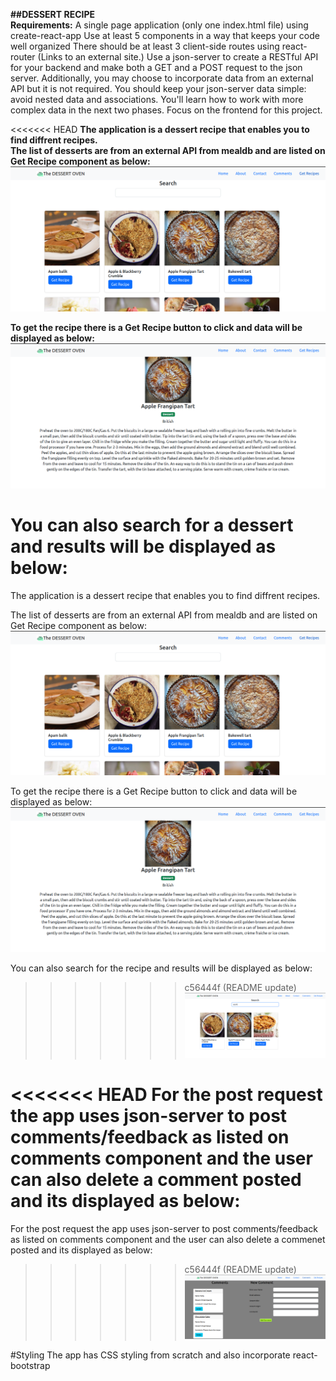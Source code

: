 **##DESSERT RECIPE <br/>
Requirements:**
A single page application (only one index.html file) using create-react-app
Use at least 5 components in a way that keeps your code well organized
There should be at least 3 client-side routes using react-router (Links to an external site.)
Use a json-server to create a RESTful API for your backend and make both a GET and a POST request to the json server. Additionally, you may choose to incorporate data from an external API but it is not required.
You should keep your json-server data simple: avoid nested data and associations. You'll learn how to work with more complex data in the next two phases. Focus on the frontend for this project. <br/>

<<<<<<< HEAD
**The application is a dessert recipe that enables you to find diffrent recipes.**
<br/>
**The list of desserts are from an external API from mealdb and are listed on Get Recipe component as below:**
![ get recipe image](src/components/images/getrecipe.png)


**To get the recipe there is a Get Recipe button to click and data will be displayed as below:**
![recipe image](src/components/images/recipe.png)


**You can also search for a dessert and results will be displayed as below:**
=======
The application is a dessert recipe that enables you to find diffrent recipes.

The list of desserts are from an external API from mealdb and are listed on Get Recipe component as below:
![ get recipe image](src/components/images/getrecipe.png)


To get the recipe there is a Get Recipe button to click and data will be displayed as below:
![recipe image](src/components/images/recipe.png)


You can also search for the recipe and results will be displayed as below:
>>>>>>> c56444f (README update)
![ results image](src/components/images/searchresults.png)




<<<<<<< HEAD
**For the post request the app  uses  json-server to post comments/feedback as listed on comments component and the user can also delete a  comment posted and its displayed as below:**
=======
For the post request the app  uses  json-server to post comments/feedback as listed on comments component and the user can also delete a  commenet posted and its displayed as below:
>>>>>>> c56444f (README update)
![ comments image](src/components/images/comments.png)




#Styling
The app has CSS styling from scratch and also incorporate react-bootstrap


